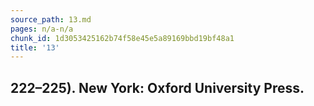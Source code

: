 ```yaml
---
source_path: 13.md
pages: n/a-n/a
chunk_id: 1d3053425162b74f58e45e5a89169bbd19bf48a1
title: '13'
---
```

## 222–225). New York: Oxford University Press.
